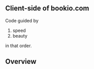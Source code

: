 <h2>Client-side of bookio.com</h2>

Code guided by

1) speed<br>
2) beauty

in that order.

<h2>
Overview
</h2


